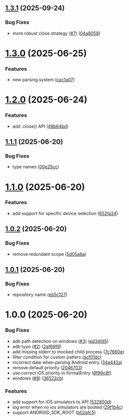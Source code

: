 ## [1.3.1](https://github.com/wix-incubator/logkitten/compare/v1.3.0...v1.3.1) (2025-09-24)


### Bug Fixes

* more robust close strategy ([#7](https://github.com/wix-incubator/logkitten/issues/7)) ([04a8059](https://github.com/wix-incubator/logkitten/commit/04a80599757dbb549879b495445b28d297b4ebbe))

# [1.3.0](https://github.com/wix-incubator/logkitten/compare/v1.2.0...v1.3.0) (2025-06-25)


### Features

* new parsing system ([cac1a07](https://github.com/wix-incubator/logkitten/commit/cac1a0762b7d005c6c90ab03ff4a6beaadbaca0b))

# [1.2.0](https://github.com/wix-incubator/logkitten/compare/v1.1.1...v1.2.0) (2025-06-24)


### Features

* add .close() API ([48b64bd](https://github.com/wix-incubator/logkitten/commit/48b64bde619ab131ca6dce9a39819af915b08d15))

## [1.1.1](https://github.com/wix-incubator/logkitten/compare/v1.1.0...v1.1.1) (2025-06-20)


### Bug Fixes

* type names ([00e25cc](https://github.com/wix-incubator/logkitten/commit/00e25cc6cacc4cc076afce65c152ee9d0c9e97c7))

# [1.1.0](https://github.com/wix-incubator/logkitten/compare/v1.0.2...v1.1.0) (2025-06-20)


### Features

* add support for specific device selection ([652fa24](https://github.com/wix-incubator/logkitten/commit/652fa24c0af8a7fa46433e1382d53e8fe4f90048))

## [1.0.2](https://github.com/wix-incubator/logkitten/compare/v1.0.1...v1.0.2) (2025-06-20)


### Bug Fixes

* remove redundant scope ([5d05a6a](https://github.com/wix-incubator/logkitten/commit/5d05a6a8e9df4d9de4556d842138fc8a25d5f20e))

## [1.0.1](https://github.com/wix-incubator/logkitten/compare/v1.0.0...v1.0.1) (2025-06-20)


### Bug Fixes

* repository name ([eb5c127](https://github.com/wix-incubator/logkitten/commit/eb5c1275bc2601de3e1433693a8d31323b19c529))

# 1.0.0 (2025-06-20)


### Bug Fixes

* adb path detection on windows ([#3](https://github.com/wix-incubator/logkitten/issues/3)) ([ed34fd5](https://github.com/wix-incubator/logkitten/commit/ed34fd5e5803e5a9c9e3255d3c0558a02f2f1466))
* adb typo ([#2](https://github.com/wix-incubator/logkitten/issues/2)) ([2af69f9](https://github.com/wix-incubator/logkitten/commit/2af69f9f99fbc176859992eaba03e31c80a34951))
* add missing stderr to mocked child process ([7c7660e](https://github.com/wix-incubator/logkitten/commit/7c7660edc783eb350f1e9991d5e7f8c19dfe6e26))
* filter condition for custom patters ([acf01dc](https://github.com/wix-incubator/logkitten/commit/acf01dcac2bc386491dde09a85d66faa3db44719))
* incorrect date when parsing Android entry ([34a442a](https://github.com/wix-incubator/logkitten/commit/34a442a61fdd36b51127506f79e3cbb4f9dc80c4))
* remove default priority ([2046703](https://github.com/wix-incubator/logkitten/commit/204670300e3cf9e284d650388772c1d6edf2a550))
* use correct iOS priority in formatEntry ([8f99c8f](https://github.com/wix-incubator/logkitten/commit/8f99c8f65bde024e56f692410376496e13381b98))
* windows ([#8](https://github.com/wix-incubator/logkitten/issues/8)) ([36522cb](https://github.com/wix-incubator/logkitten/commit/36522cb4528befbfc4d12aa41efdca8f37009b77))


### Features

* add support for iOS simulators to API ([532850d](https://github.com/wix-incubator/logkitten/commit/532850d84f3a30606d94b9211fa584fb6100179d))
* log error when no ios simulators are booted ([29f1b4c](https://github.com/wix-incubator/logkitten/commit/29f1b4c929efac48910742d3da8f5f1b4ec2fd5c))
* support ANDROID_SDK_ROOT ([b02afc5](https://github.com/wix-incubator/logkitten/commit/b02afc5f16c7d0b58585467e73945cb5b30ab8eb))
